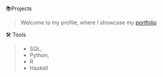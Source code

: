 📚Projects
>   Welcome to my profile, where I showcase my [portfolio](https://github.com/Saddii/Portfolio)

🛠️ Tools
>- SQL,
>- Python,
>- R
>- Haskell
  
